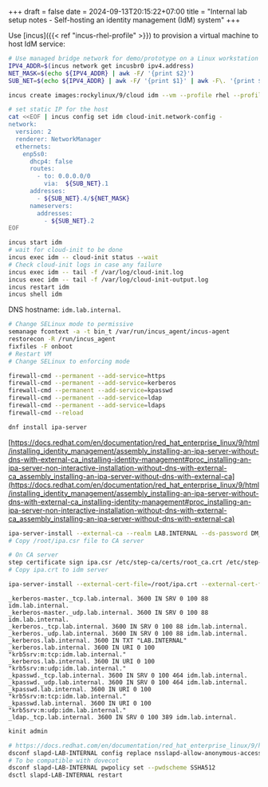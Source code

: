 +++ 
draft = false
date = 2024-09-13T20:15:22+07:00
title = "Internal lab setup notes - Self-hosting an identity management (IdM) system"
+++

Use [incus]({{< ref "incus-rhel-profile" >}}) to provision a virtual machine to host IdM service:

```sh
# Use managed bridge network for demo/prototype on a Linux workstation
IPV4_ADDR=$(incus network get incusbr0 ipv4.address)
NET_MASK=$(echo ${IPV4_ADDR} | awk -F/ '{print $2}')
SUB_NET=$(echo ${IPV4_ADDR} | awk -F/ '{print $1}' | awk -F\. '{print $1"."$2"."$3}')

incus create images:rockylinux/9/cloud idm --vm --profile rhel --profile vm-config

# set static IP for the host
cat <<EOF | incus config set idm cloud-init.network-config -
network:
  version: 2
  renderer: NetworkManager
  ethernets:
    enp5s0:
      dhcp4: false
      routes:
        - to: 0.0.0.0/0
          via:  ${SUB_NET}.1
      addresses:
        - ${SUB_NET}.4/${NET_MASK}
      nameservers:
        addresses:
          - ${SUB_NET}.2
EOF

incus start idm
# wait for cloud-init to be done
incus exec idm -- cloud-init status --wait
# Check cloud-init logs in case any failure
incus exec idm -- tail -f /var/log/cloud-init.log
incus exec idm -- tail -f /var/log/cloud-init-output.log
incus restart idm
incus shell idm
```

DNS hostname: `idm.lab.internal`.

```sh
# Change SELinux mode to permissive
semanage fcontext -a -t bin_t /var/run/incus_agent/incus-agent
restorecon -R /run/incus_agent
fixfiles -F onboot
# Restart VM
# Change SELinux to enforcing mode
```

```sh
firewall-cmd --permanent --add-service=https
firewall-cmd --permanent --add-service=kerberos
firewall-cmd --permanent --add-service=kpasswd
firewall-cmd --permanent --add-service=ldap
firewall-cmd --permanent --add-service=ldaps
firewall-cmd --reload
```

```sh
dnf install ipa-server
```

[https://docs.redhat.com/en/documentation/red_hat_enterprise_linux/9/html/installing_identity_management/assembly_installing-an-ipa-server-without-dns-with-external-ca_installing-identity-management#proc_installing-an-ipa-server-non-interactive-installation-without-dns-with-external-ca_assembly_installing-an-ipa-server-without-dns-with-external-ca](https://docs.redhat.com/en/documentation/red_hat_enterprise_linux/9/html/installing_identity_management/assembly_installing-an-ipa-server-without-dns-with-external-ca_installing-identity-management#proc_installing-an-ipa-server-non-interactive-installation-without-dns-with-external-ca_assembly_installing-an-ipa-server-without-dns-with-external-ca)

```sh
ipa-server-install --external-ca --realm LAB.INTERNAL --ds-password DM_password --admin-password admin_password --unattended
# Copy /root/ipa.csr file to CA server
```

```sh
# On CA server
step certificate sign ipa.csr /etc/step-ca/certs/root_ca.crt /etc/step-ca/secrets/root_ca_key --password-file /etc/step-ca/password.txt --profile intermediate-ca > ipa.crt
# Copy ipa.crt to idm server
```

```sh
ipa-server-install --external-cert-file=/root/ipa.crt --external-cert-file=/etc/pki/ca-trust/source/anchors/ca.crt --realm LAB.INTERNAL --ds-password DM_password --admin-password admin_password --unattended
```

```
_kerberos-master._tcp.lab.internal. 3600 IN SRV 0 100 88 idm.lab.internal.
_kerberos-master._udp.lab.internal. 3600 IN SRV 0 100 88 idm.lab.internal.
_kerberos._tcp.lab.internal. 3600 IN SRV 0 100 88 idm.lab.internal.
_kerberos._udp.lab.internal. 3600 IN SRV 0 100 88 idm.lab.internal.
_kerberos.lab.internal. 3600 IN TXT "LAB.INTERNAL"
_kerberos.lab.internal. 3600 IN URI 0 100 "krb5srv:m:tcp:idm.lab.internal."
_kerberos.lab.internal. 3600 IN URI 0 100 "krb5srv:m:udp:idm.lab.internal."
_kpasswd._tcp.lab.internal. 3600 IN SRV 0 100 464 idm.lab.internal.
_kpasswd._udp.lab.internal. 3600 IN SRV 0 100 464 idm.lab.internal.
_kpasswd.lab.internal. 3600 IN URI 0 100 "krb5srv:m:tcp:idm.lab.internal."
_kpasswd.lab.internal. 3600 IN URI 0 100 "krb5srv:m:udp:idm.lab.internal."
_ldap._tcp.lab.internal. 3600 IN SRV 0 100 389 idm.lab.internal.
```


```sh
kinit admin
```

```sh
# https://docs.redhat.com/en/documentation/red_hat_enterprise_linux/9/html/accessing_identity_management_services/identity-management-security-settings_accessing-idm-services#proc_disabling-anonymous-binds_identity-management-security-settings
dsconf slapd-LAB-INTERNAL config replace nsslapd-allow-anonymous-access=rootdse
# To be compatible with dovecot
dsconf slapd-LAB-INTERNAL pwpolicy set --pwdscheme SSHA512
dsctl slapd-LAB-INTERNAL restart
```

